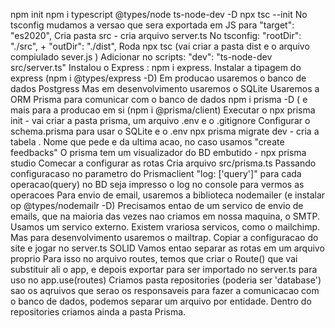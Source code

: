 npm init
npm i typescript @types/node ts-node-dev -D
npx tsc --init 
No tsconfig mudamos a versao que sera exportada em JS para "target": "es2020",
Cria pasta src - cria arquivo server.ts
No tsconfig: "rootDir": "./src",  +  "outDir": "./dist",
Roda npx tsc (vai criar a pasta dist e o arquivo compiulado sever.js )
Adicionar no scripts: "dev": "ts-node-dev src/server.ts"
Instalou o Express : npm i express. Instalar a tipagem do express (npm i @types/express -D)
Em producao usaremos o banco de dados Postgress
Mas em desenvolvimento usaremos o SQLite
Usaremos a ORM Prisma para comunicar com o banco de dados
npm i prisma -D ( e mais para a producao em si (npm i @prisma/client)
Executar o npx prisma init - vai criar a pasta prisma, um arquivo .env e o .gitignore
Configurar o schema.prisma para usar o SQLite e o .env
npx prisma migrate dev - cria a tabela . Nome que pede e da ultima acao, no caso usamos "create feedbacks"
O prisma tem um visualizador do BD embutido - npx prisma studio
Comecar a configurar as rotas
Cria arquivo src/prisma.ts
Passando configuracaso no parametro do Prismaclient "log: ['query']" para cada operacao(query) no BD seja impresso o log no console para vermos as operacoes
Para envio de email, usaremos a biblioteca nodemailer (e instalar op @types/nodemailr -D)
Precisamos entao de um servico de envio de emails, que na maioria das vezes nao criamos em nossa maquina, o SMTP. Usamos um servico externo. Existem vrariosa servicos, como o mailchimp. Mas para desenvolvimento usaremos o mailtrap. Copiar a configuracao do site e jogar no server.ts
SOLID
Vamos entao separar as rotas em um arquivo proprio
Para isso no arquivo routes, temos que criar o Route() que vai substituir ali o app, e depois exportar para ser importado no server.ts para uso no app.use(routes)
Criamos pasta repositories (poderia ser 'database') sao os aqruivos que serao os responsaveis para fazer a comunicacao com o banco de dados, podemos separar um arquivo por entidade.
Dentro do repositories criamos ainda a pasta Prisma.




